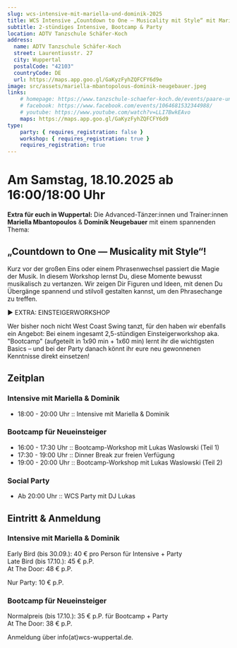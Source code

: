 ```yaml
---
slug: wcs-intensive-mit-mariella-und-dominik-2025
title: WCS Intensive „Countdown to One — Musicality mit Style“ mit Mariella & Dominik
subtitle: 2-stündiges Intensive, Bootcamp & Party
location: ADTV Tanzschule Schäfer-Koch
address:
  name: ADTV Tanzschule Schäfer-Koch
  street: Laurentiusstr. 27
  city: Wuppertal
  postalCode: "42103"
  countryCode: DE
  url: https://maps.app.goo.gl/GaKyzFyhZQFCFY6d9e
image: src/assets/mariella-mbantopolous-dominik-neugebauer.jpeg
links:
    # homepage: https://www.tanzschule-schaefer-koch.de/events/paare-und-singles/
    # facebook: https://www.facebook.com/events/1064681532344988/
    # youtube: https://www.youtube.com/watch?v=LLI7BwkEAvo
    maps: https://maps.app.goo.gl/GaKyzFyhZQFCFY6d9
type:
    party: { requires_registration: false }
    workshop: { requires_registration: true }
    requires_registration: true
---
```


# Am Samstag, 18.10.2025 ab 16:00/18:00 Uhr

**Extra für euch in Wuppertal:** Die Advanced-Tänzer:innen und Trainer:innen **Mariella Mbantopoulos** & **Dominik Neugebauer** mit einem spannenden Thema:

## „Countdown to One — Musicality mit Style“!

Kurz vor der großen Eins oder einem Phrasenwechsel passiert die Magie der Musik.
In diesem Workshop lernst Du, diese Momente bewusst musikalisch zu vertanzen.
Wir zeigen Dir Figuren und Ideen, mit denen Du Übergänge spannend und stilvoll gestalten kannst, um den Phrasechange zu treffen.

▶ EXTRA: EINSTEIGERWORKSHOP

Wer bisher noch nicht West Coast Swing tanzt, für den haben wir ebenfalls ein Angebot:
Bei einem ingesamt 2,5-stündigen Einsteigerworkshop aka. "Bootcamp" (aufgeteilt in 1x90 min + 1x60 min) lernt ihr die wichtigsten Basics
– und bei der Party danach könnt ihr eure neu gewonnenen Kenntnisse direkt einsetzen!

## Zeitplan

### Intensive mit Mariella & Dominik

- 18:00 - 20:00 Uhr :: Intensive mit Mariella & Dominik

### Bootcamp für Neueinsteiger

- 16:00 - 17:30 Uhr :: Bootcamp-Workshop mit Lukas Waslowski (Teil 1)
- 17:30 - 19:00 Uhr :: Dinner Break zur freien Verfügung
- 19:00 - 20:00 Uhr :: Bootcamp-Workshop mit Lukas Waslowski (Teil 2)

### Social Party

- Ab 20:00 Uhr :: WCS Party mit DJ Lukas

## Eintritt & Anmeldung

### Intensive mit Mariella & Dominik

Early Bird (bis 30.09.): 40 € pro Person für Intensive + Party<br>
Late Bird (bis 17.10.): 45 € p.P.<br>
At The Door: 48 € p.P.

Nur Party: 10 € p.P.

### Bootcamp für Neueinsteiger

Normalpreis (bis 17.10.): 35 € p.P. für Bootcamp + Party<br>
At The Door: 38 € p.P.

Anmeldung über info(at)wcs-wuppertal.de.
